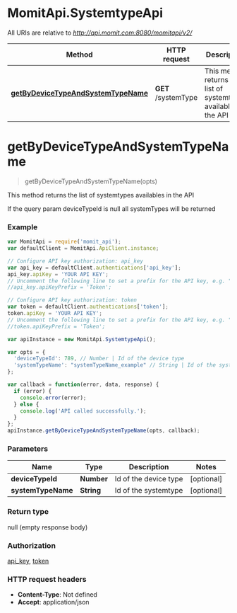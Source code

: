 # MomitApi.SystemtypeApi

All URIs are relative to *http://api.momit.com:8080/momitapi/v2/*

Method | HTTP request | Description
------------- | ------------- | -------------
[**getByDeviceTypeAndSystemTypeName**](SystemtypeApi.md#getByDeviceTypeAndSystemTypeName) | **GET** /systemType | This method returns the list of systemtypes availables in the API


<a name="getByDeviceTypeAndSystemTypeName"></a>
# **getByDeviceTypeAndSystemTypeName**
> getByDeviceTypeAndSystemTypeName(opts)

This method returns the list of systemtypes availables in the API

If the query param deviceTypeId is null all systemTypes will be returned 

### Example
```javascript
var MomitApi = require('momit_api');
var defaultClient = MomitApi.ApiClient.instance;

// Configure API key authorization: api_key
var api_key = defaultClient.authentications['api_key'];
api_key.apiKey = 'YOUR API KEY';
// Uncomment the following line to set a prefix for the API key, e.g. "Token" (defaults to null)
//api_key.apiKeyPrefix = 'Token';

// Configure API key authorization: token
var token = defaultClient.authentications['token'];
token.apiKey = 'YOUR API KEY';
// Uncomment the following line to set a prefix for the API key, e.g. "Token" (defaults to null)
//token.apiKeyPrefix = 'Token';

var apiInstance = new MomitApi.SystemtypeApi();

var opts = { 
  'deviceTypeId': 789, // Number | Id of the device type
  'systemTypeName': "systemTypeName_example" // String | Id of the systemtype
};

var callback = function(error, data, response) {
  if (error) {
    console.error(error);
  } else {
    console.log('API called successfully.');
  }
};
apiInstance.getByDeviceTypeAndSystemTypeName(opts, callback);
```

### Parameters

Name | Type | Description  | Notes
------------- | ------------- | ------------- | -------------
 **deviceTypeId** | **Number**| Id of the device type | [optional] 
 **systemTypeName** | **String**| Id of the systemtype | [optional] 

### Return type

null (empty response body)

### Authorization

[api_key](../README.md#api_key), [token](../README.md#token)

### HTTP request headers

 - **Content-Type**: Not defined
 - **Accept**: application/json

